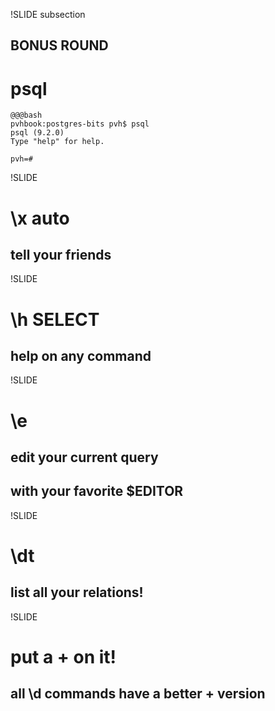 !SLIDE subsection
## BONUS ROUND
# psql
    @@@bash
    pvhbook:postgres-bits pvh$ psql
    psql (9.2.0)
    Type "help" for help.

    pvh=# 

!SLIDE

# \x auto
## tell your friends

!SLIDE

# \h SELECT
## help on any command

!SLIDE

# \e
## edit your current query
## with your favorite $EDITOR

!SLIDE

# \dt
## list all your relations!

!SLIDE

# put a + on it!
## all \d commands have a better + version

